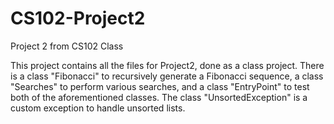 # CS102-Project2
Project 2 from CS102 Class

This project contains all the files for Project2, done as a class project. There is a class "Fibonacci" to recursively generate a Fibonacci sequence,
a class "Searches" to perform various searches, and a class "EntryPoint" to test both of the aforementioned classes. The class "UnsortedException" is a custom exception
to handle unsorted lists.
